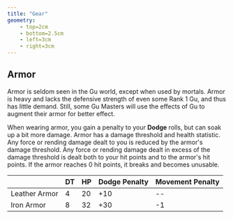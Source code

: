 ```yaml
---
title: "Gear"
geometry:
    - top=2cm
    - bottom=2.5cm
    - left=3cm
    - right=3cm
---
```



## Armor
Armor is seldom seen in the Gu world, except when used by mortals. Armor is heavy and lacks the defensive strength of even some Rank 1 Gu, and thus has little demand. Still, some Gu Masters will use the effects of Gu to augment their armor for better effect.

When wearing armor, you gain a penalty to your **Dodge** rolls, but can soak up a bit more damage. Armor has a damage threshold and health statistic. Any force or rending damage dealt to you is reduced by the armor's damage threshold. Any force or rending damage dealt in excess of the damage threshold is dealt both to your hit points and to the armor's hit points. If the armor reaches 0 hit points, it breaks and becomes unusable.

|               |  DT  |  HP  |  Dodge Penalty  |  Movement Penalty  |
| ----- | ----- | ----- | ----- | ---- |
| Leather Armor |  4   |  20  |       +10       |          --        |
|   Iron Armor  |  8   |  32  |       +30       |          -1        |